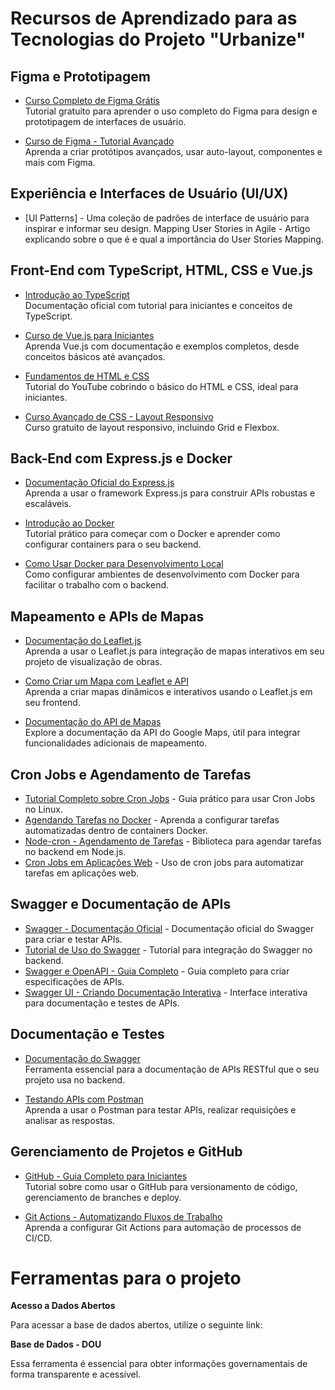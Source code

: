 # Recursos de Aprendizado para as Tecnologias do Projeto "Urbanize"

## Figma e Prototipagem
- [Curso Completo de Figma Grátis](https://www.youtube.com/watch?v=6vDk9P2n4iA)  
  Tutorial gratuito para aprender o uso completo do Figma para design e prototipagem de interfaces de usuário.

- [Curso de Figma - Tutorial Avançado](https://www.youtube.com/playlist?list=PL_8_NYhldq7T7p3dM_Z5-5E4XDTcpPclH)  
  Aprenda a criar protótipos avançados, usar auto-layout, componentes e mais com Figma.


## Experiência e Interfaces de Usuário (UI/UX)

- [UI Patterns] - Uma coleção de padrões de interface de usuário para inspirar e informar seu design.
Mapping User Stories in Agile - Artigo explicando sobre o que é e qual a importância do User Stories Mapping.




## Front-End com TypeScript, HTML, CSS e Vue.js
- [Introdução ao TypeScript](https://www.typescriptlang.org/docs/)  
  Documentação oficial com tutorial para iniciantes e conceitos de TypeScript.

- [Curso de Vue.js para Iniciantes](https://www.youtube.com/watch?v=Wy9q22isx3U)  
  Aprenda Vue.js com documentação e exemplos completos, desde conceitos básicos até avançados.

- [Fundamentos de HTML e CSS](https://www.youtube.com/watch?v=UB1O30fR-EE)  
  Tutorial do YouTube cobrindo o básico do HTML e CSS, ideal para iniciantes.

- [Curso Avançado de CSS - Layout Responsivo](https://www.youtube.com/watch?v=3elGSZSWTbM)  
  Curso gratuito de layout responsivo, incluindo Grid e Flexbox.

## Back-End com Express.js e Docker
- [Documentação Oficial do Express.js](https://expressjs.com/)  
  Aprenda a usar o framework Express.js para construir APIs robustas e escaláveis.

- [Introdução ao Docker](https://docs.docker.com/get-started/)  
  Tutorial prático para começar com o Docker e aprender como configurar containers para o seu backend.

- [Como Usar Docker para Desenvolvimento Local](https://www.youtube.com/watch?v=Kzcz-EVKBEQ)  
  Como configurar ambientes de desenvolvimento com Docker para facilitar o trabalho com o backend.

## Mapeamento e APIs de Mapas
- [Documentação do Leaflet.js](https://leafletjs.com/)  
  Aprenda a usar o Leaflet.js para integração de mapas interativos em seu projeto de visualização de obras.

- [Como Criar um Mapa com Leaflet e API](https://www.digitalocean.com/community/tutorials/a-complete-guide-to-using-leaflet)  
  Aprenda a criar mapas dinâmicos e interativos usando o Leaflet.js em seu frontend.

- [Documentação do API de Mapas](https://developers.google.com/maps/documentation)  
  Explore a documentação da API do Google Maps, útil para integrar funcionalidades adicionais de mapeamento.


## Cron Jobs e Agendamento de Tarefas
- [Tutorial Completo sobre Cron Jobs](https://www.digitalocean.com/community/tutorials/an-introduction-to-cron-jobs) - Guia prático para usar Cron Jobs no Linux.
- [Agendando Tarefas no Docker](https://www.baeldung.com/linux/cron-docker) - Aprenda a configurar tarefas automatizadas dentro de containers Docker.
- [Node-cron - Agendamento de Tarefas](https://www.npmjs.com/package/node-cron) - Biblioteca para agendar tarefas no backend em Node.js.
- [Cron Jobs em Aplicações Web](https://www.freecodecamp.org/news/understanding-cron-jobs/) - Uso de cron jobs para automatizar tarefas em aplicações web.

## Swagger e Documentação de APIs
- [Swagger - Documentação Oficial](https://swagger.io/docs/) - Documentação oficial do Swagger para criar e testar APIs.
- [Tutorial de Uso do Swagger](https://www.tutorialspoint.com/swagger/index.htm) - Tutorial para integração do Swagger no backend.
- [Swagger e OpenAPI - Guia Completo](https://swagger.io/docs/specification/about/) - Guia completo para criar especificações de APIs.
- [Swagger UI - Criando Documentação Interativa](https://swagger.io/tools/swagger-ui/) - Interface interativa para documentação e testes de APIs.

## Documentação e Testes
- [Documentação do Swagger](https://swagger.io/docs/)  
  Ferramenta essencial para a documentação de APIs RESTful que o seu projeto usa no backend.

- [Testando APIs com Postman](https://www.postman.com/)  
  Aprenda a usar o Postman para testar APIs, realizar requisições e analisar as respostas.

## Gerenciamento de Projetos e GitHub
- [GitHub - Guia Completo para Iniciantes](https://docs.github.com/en/get-started)  
  Tutorial sobre como usar o GitHub para versionamento de código, gerenciamento de branches e deploy.

- [Git Actions - Automatizando Fluxos de Trabalho](https://docs.github.com/en/actions)  
  Aprenda a configurar Git Actions para automação de processos de CI/CD.



# Ferramentas para o projeto

  
**Acesso a Dados Abertos**

Para acessar a base de dados abertos, utilize o seguinte link:

**Base de Dados - DOU**

Essa ferramenta é essencial para obter informações governamentais de forma transparente e acessível.
